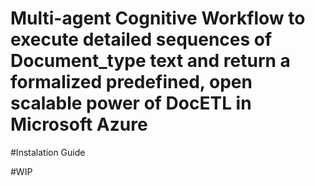 # Multi-agent Cognitive Workflow to execute detailed sequences of Document_type text and return a formalized predefined, open scalable power of DocETL in Microsoft Azure


#Instalation Guide

#WIP
